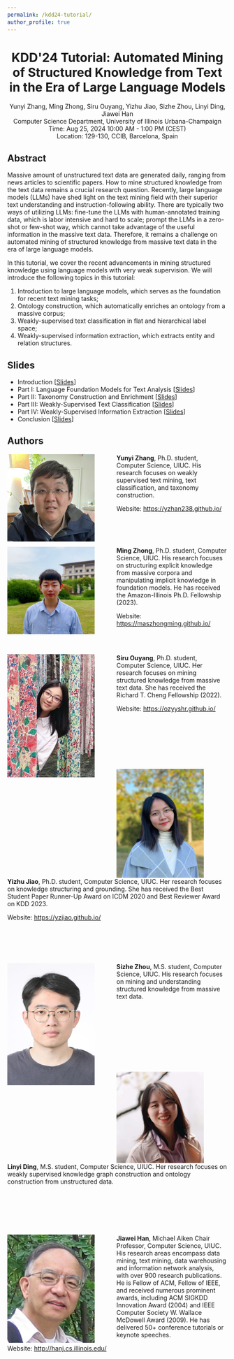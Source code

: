 ```yaml
---
permalink: /kdd24-tutorial/
author_profile: true
---
```


<center>
<h1>
KDD'24 Tutorial: Automated Mining of Structured Knowledge from Text in the Era of Large Language Models
</h1>
Yunyi Zhang, Ming Zhong, Siru Ouyang, Yizhu Jiao, Sizhe Zhou, Linyi Ding, Jiawei Han<br/>
Computer Science Department, University of Illinois Urbana-Champaign<br/>
Time: Aug 25, 2024 10:00 AM - 1:00 PM (CEST)<br/>
Location: 129-130, CCIB, Barcelona, Spain
</center>

## Abstract

Massive amount of unstructured text data are generated daily, ranging from news articles to scientific papers. 
How to mine structured knowledge from the text data remains a crucial research question. 
Recently, large language models (LLMs) have shed light on the text mining field with their superior text understanding and instruction-following ability. 
There are typically two ways of utilizing LLMs: fine-tune the LLMs with human-annotated training data, 
which is labor intensive and hard to scale; prompt the LLMs in a zero-shot or few-shot way, 
which cannot take advantage of the useful information in the massive text data. 
Therefore, it remains a challenge on automated mining of structured knowledge from massive text data in the era of large language models.

In this tutorial, we cover the recent advancements in mining structured knowledge using language models with very weak supervision. 
We will introduce the following topics in this tutorial: 
1. Introduction to large language models, which serves as the foundation for recent text mining tasks;
2. Ontology construction, which automatically enriches an ontology from a massive corpus;
3. Weakly-supervised text classification in flat and hierarchical label space;
4. Weakly-supervised information extraction, which extracts entity and relation structures.


## Slides
* Introduction \[[Slides](/files/kdd2024-tutorial/part0.pdf)\]
* Part I: Language Foundation Models for Text Analysis \[[Slides](/files/kdd2024-tutorial/part1.pdf)\]
* Part II: Taxonomy Construction and Enrichment \[[Slides](/files/kdd2024-tutorial/part2.pdf)\]
* Part III: Weakly-Supervised Text Classification \[[Slides](/files/kdd2024-tutorial/part3.pdf)\]
* Part IV: Weakly-Supervised Information Extraction \[[Slides](/files/kdd2024-tutorial/part4.pdf)\]
* Conclusion \[[Slides](/files/kdd2024-tutorial/part5.pdf)\]

## Authors

<img align="left" img src="/images/yunyi-zhang.jpeg" alt="Yunyi Zhang" style="width: 200px;margin-right:50px;"/>**Yunyi Zhang**, Ph.D. student, Computer Science, UIUC. His research focuses on weakly supervised text mining, text classification, and taxonomy construction.

Website: https://yzhan238.github.io/

<br/>
<br/>
<br/>

<img align="left" img src="/images/Ming_Zhong.jpg" alt="Ming Zhong" style="width: 200px;margin-right:50px;"/>**Ming Zhong**, Ph.D. student, Computer Science, UIUC. His research focuses on structuring explicit knowledge from massive corpora and manipulating implicit knowledge in foundation models. He has received the Amazon-Illinois Ph.D. Fellowship (2023).

Website: https://maszhongming.github.io/

<br/>
<br/>

<img align="left" img src="/images/Siru_Ouyang.jpg" alt="Siru Ouyang" style="width: 200px;margin-right:50px;"/>**Siru Ouyang**, Ph.D. student, Computer Science, UIUC. Her research focuses on mining structured knowledge from massive text data. She has received the Richard T. Cheng Fellowship (2022).

Website: https://ozyyshr.github.io/

<br/>
<br/>
<br/>
<br/>
<br/>
<br/>


<img align="left" img src="/images/Yizhu_Jiao.jpg" alt="Yizhu Jiao" style="width: 200px;margin-right:50px;"/>**Yizhu Jiao**, Ph.D. student, Computer Science, UIUC. Her research focuses on knowledge structuring and grounding. She has received the Best Student Paper Runner-Up Award on ICDM 2020 and Best Reviewer Award on KDD 2023.

Website: https://yzjiao.github.io/

<br/>
<br/>
<br/>
<br/>


<img align="left" img src="/images/Sizhe_Zhou.jpeg" alt="Sizhe Zhou" style="width: 200px;margin-right:50px;"/>**Sizhe Zhou**, M.S. student, Computer Science, UIUC. His research focuses on mining and understanding structured knowledge from massive text data.

<br/>
<br/>
<br/>
<br/>
<br/>
<br/>
<br/>
<br/>


<img align="left" img src="/images/Linyi_Ding.jpeg" alt="Linyi Ding" style="width: 200px;margin-right:50px;"/>**Linyi Ding**, M.S. student, Computer Science, UIUC. Her research focuses on weakly supervised knowledge graph construction and ontology construction from  unstructured data.

<br/>
<br/>
<br/>
<br/>
<br/>

<img align="left" img src="/images/Jiawei_Han.jpg" alt="Jiawei Han" style="width: 200px;margin-right:50px;"/>**Jiawei Han**, Michael Aiken Chair Professor, Computer Science, UIUC. His research areas encompass data mining, text mining, data warehousing and information network analysis, with over 900 research publications. He is Fellow of ACM, Fellow of IEEE, and received numerous prominent awards, including ACM SIGKDD Innovation Award (2004) and IEEE Computer Society W. Wallace McDowell Award (2009). He has delivered 50+ conference tutorials or keynote speeches.

Website: http://hanj.cs.illinois.edu/
